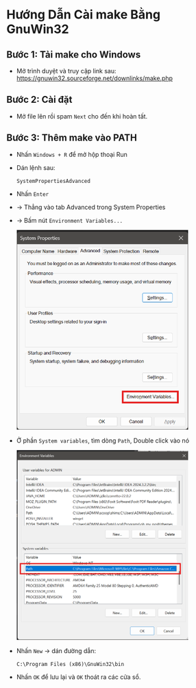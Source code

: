 # Hướng Dẫn Cài make Bằng GnuWin32

## Bước 1: Tải make cho Windows

- Mở trình duyệt và truy cập link sau: https://gnuwin32.sourceforge.net/downlinks/make.php

## Bước 2: Cài đặt

- Mở file lên rồi spam `Next` cho đến khi hoàn tất.

## Bước 3: Thêm make vào PATH

- Nhấn `Windows + R` để mở hộp thoại Run

- Dán lệnh sau:

    ```text
    SystemPropertiesAdvanced
    ```

- Nhấn `Enter`

- → Thẳng vào tab Advanced trong System Properties
- → Bấm nút `Environment Variables...`

    <img src="instruction/install_make.png" width="400" alt="Step 3" />

- Ở phần `System variables`, tìm dòng `Path`, Double click vào nó

  <img src="instruction/install_make_2.png" width="400" alt="Step 3" />

- Nhấn `New` → dán đường dẫn:

    ```text
    C:\Program Files (x86)\GnuWin32\bin
    ```
- Nhấn `OK` để lưu lại và `OK` thoát ra các cửa sổ.
